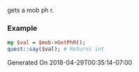 gets a mob ph r.
### Example

```perl
my $val = $mob->GetPhR();
quest::say($val); # Returns int
```


Generated On 2018-04-29T00:35:14-07:00